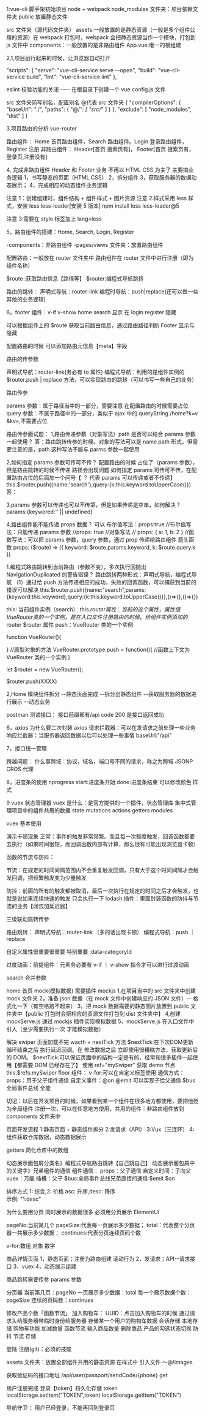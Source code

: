 1:vue-cli 脚手架初始项目
node + webpack
node_modules 文件夹：项目依赖文件夹
public 放置静态文件

src 文件夹（源代码文件夹）
assets:一般放置的是静态资源（一般是多个组件公用的资源）在 webpack 打包时，webpack 会把静态资源当作一个模块，打包到 js 文件中
components：一般放置的是非路由组件
App.vue:唯一的根组建

2,1,项目运行起来的时候，让浏览器自动打开

"scripts": {
"serve": "vue-cli-service serve --open",
"build": "vue-cli-service build",
"lint": "vue-cli-service lint"
},

eslint 校验功能的关闭
---- 在根目录下创建一个 vue.config.js 文件

src 文件夹简写别名，配置别名 @代表 src 文件夹
{
"compilerOptions": {
"baseUrl": "./",
"paths": {
"@/_": [
"src/_"
]
}
},
"exclude": [
"node_modules",
"dist"
]
}

3,项目路由的分析
vue-router

路由组件：
Home 首页路由组件，Search 路由组件。Login 登录路由组件，Register 注册
非路由组件：
Header[首页 搜索页有]，
Footer[首页 搜索页有，登录页,注册没有]

4, 完成非路由组件 Header 和 Footer 业务
不再以 HTML CSS 为主了 主要搞业务逻辑
1，书写静态的页面（HTML CSS）
2，拆分组件
3，获取服务器的数据动态展示；
4，完成相应的动态组件业务逻辑

注意 1：创建组建时，组件结构 + 组件样式 + 图片资源
注意 2:样式采用 less 样式，安装 less less-loader[安装 5 版本]
npm install less less-loader@5

注意 3:需要在 style 标签加上 lang=less

5，路由组件的搭建：Home, Search, Login, Register

-components：非路由组件
-pages/views 文件夹：放置路由组件

配置路由：一般放在 router 文件夹中
路由组件在 router 文件中进行注册（即为组件名称）

$route :获取路由信息【路径等】
$router:编程式导航跳转

路由的跳转：
声明式导航：router-link
编程时导航：push|replace(还可以做一些其他的业务逻辑)

6，footer 组件：v-if v-show
home search 显示
在 login register 隐藏

可以根据组件上的 $route 获取当前路由信息，通过路由路径判断 Footer 显示与隐藏

配置路由的时候 可以添加路由元信息【meta】字段

路由的传参数

声明式导航：router-link(务必有 to 属性)
编程式导航：利用的是组件实例的 $router.push | replace 方法，可以实现路由的跳转（可以书写一些自己的业务）

路由传参

params 参数：属于路径当中的一部分，需要注意 在配置路由的时候需要占位
query 参数：不属于路径中的一部分，类似于 ajax 中的 queryString /home?k=v &kv=,不需要占位

路由传参面试题：
1,路由传递参数（对象写法）path 是否可以结合 params 参数一起使用？
答：路由跳转传参的时候。对象的写法可以是 name path 形式，但需要注意的是，path 这种写法不能与 parms 参数一起使用

2,如何指定 params 参数可传可不传？
配置路由的时候 占位了（params 参数），但是路由跳转的时候不传递
路径会出现问题
如何指定 params 可传可不传，在配置路由占位的后面加一个问号【 ？ 代表 params 可以传递或者不传递】
this.$router.push({name:'search'},query:{k:this.keyword.toUpperCase()})
答：

3,params 参数可以传递也可以不传第，但是如果传递是空串，如何解决？
params:{keywored:'' || undefined}

4,路由组件能不能传递 props 数据？
可以
布尔值写法：props:true
//布尔值写法：只能传递 params 参数
//props: true
//对象写法
// props: { a: 1, b: 2 }
//函数写法：可以把 params 参数，query 参数，通过 prop 传递给路由组件 箭头函数
props: ($route) => ({ keyword: $route.params.keyword, k: $route.query.k })

1.编程式路由跳转到当前路由（参数不变），多次执行回抛出 NavigationDuplicated 的警告错误？
路由跳转两种形式：声明式导航，编程式导航
（1）通过给 push 方法传递相应的成功，失败的回调函数，可以捕获到当前的错误可以解决
this.$router.push({name:"search",params:{keyword:this.keyword},query:{k:this.keyword.toUpperCase()}},()=>{},()=>{})

this: 当前组件实例（search）
this.$router属性：当前的这个属性，属性值VueRouter类的一个实例，是在入口文件注册路由的时候，给组件实例添加的$router $router 属性
push：VueRouter 类的一个实例

function VueRouter(){

}
//原型对象的方法
VueRouter.prototype.push = function(){
//函数上下文为 VueRouter 类的一个实例
}

let $router = new VueRouter();

$router.push(XXXX)

2,Home 模块组件拆分
--静态页面完成
--拆分出静态组件
--获取服务器的数据进行展示
--动态业务

postman 测试接口：
接口前缀都有/api
code 200 是接口返回成功

6，axios 为什么要二次封装 axios
请求拦截器：可以在发请求之前处理一些业务
响应拦截器：当服务器返回数据以后可以处理一些事情
baseUrl:"/api"

7，接口统一管理

跨越问题：
什么事跨域：协议，域名，端口号不同的请求，称之为跨域
JSONP CROS 代理

8，进度条的使用 nprogress
start:进度条开始
done:进度条结束
可以修改颜色 样式

9 vuex 状态管理器
vuex 是什么：是官方提供的一个插件，状态管理库 集中式管理项目中的组件共用的数据
state
mutations
actions
getters
modules

vuex 基本使用

演示卡顿现象
正常：事件的触发非常频繁。而且每一次额度触发，回调函数都要去执行（如果时间很短，而回调函数内部有计算，那么很有可能出现浏览器卡顿）

函数的节流与防抖：

节流：在规定的时间间隔范围内不会重复触发回调，只有大于这个时间间隔才会触发回调，把频繁触发变为少量触发

防抖：前面的所有的触发都被取消，最后一次执行在规定的时间之后才会触发，也就是说如果连续快速的触发 只会执行一下
lodash 插件：里面封装函数的防抖与节流的业务【闭包加延迟器】

三级联动跳转传参

路由跳转：
声明式导航：router-link （多的话出现卡顿）
编程式导航：push ｜ replace

自定义属性很重要很重要 特别重要
:data-categoryId

过度动画：前提组件｜元素务必要有 v-if ｜ v-show 指令才可以进行过渡动画

search 合并参数

home 首页
mock(模拟数据) 需要插件 mockjs
1,在项目当中的 src 文件夹中创建 mock 文件夹
2，准备 json 数据（在 mock 文件中创建响应的 JSON 文件）-- 格式化一下（有空格跑不起来）
3，把 mock 数据需要的静态图片放置到 public 文件夹中【public 打包时会把相应的资源文件打包到 dist 文件夹中】
4,创建 mockServe.js 通过 mockjs 插件实现模拟数据
5，mockServe.js 在入口文件中引入（至少需要执行一次 才能模拟数据）

解决 swiper 页面加载不完
wacth + nextTick 方法
$nextTick:在下次DOM更新 循环结束之后 执行延迟回调。在 修改数据之后 立即使用很糟糕方法，获取更新后的 DOM。
$nextTick:可以保证页面中的结构一定是有的，经常和很多插件一起使用【都需要 DOM 已经存在了】
使用 ref="mySwiper" 获取 demo 节点 this.$refs.mySwiper
floor 组件：
v-for:可以在自定义标签使用
通信方式：
props：用于父子组件通信
自定义事件：@on @emit 可以实现子给父通信
$bus 全局事件总线 全能

切记：以后在开发项目的时候，如果看到某一个组件在很多地方都使用，要把他贬为全局组件
注册一次，可以在任意地方使用，共用的组件｜非路由组件放到 components 文件夹中

页面开发流程
1:静态页面 + 静态组件拆分
2:发请求（API）
3:Vux（三连环）
4:组件获取仓库数据，动态数据展示

getters 简化仓库中的数组

动态展示面包屑分类名》编程式导航路由跳转【自己跳自己】
动态展示面包屑中的关键字》兄弟组件的通信
组件通信：
props：父子通信
自定义时间：子向父
vuex：万能
插槽：父子
$bus:全局事件总线兄弟直接的通信 $emit $on

排序方式
1: 综合,2: 价格 asc: 升序,desc: 降序  
示例: "1:desc"

为什么要用分页
同时展示的数据很多 必须用分页展示
ElementUI

pageNo:当前第几个
pageSize:代表每一页展示多少数据；
total：代表整个分页器一共展示多少数据；
continues:代表分页连续页码个数

v-for:数组 对象 数字

商品详情页面
1，静态页面；注册为路由组建 滚动行为
2，发请求；API--请求接口
3，vuex
4，动态展示组建

商品跳转需要传参 params 参数

分页器
当前第几页：pageNo
一页展示多少数据：total
每一个展示数据个数：pageSize
连续的页码数：continues

修改产品个数「函数节流」
加入购物车：
UUID：点击加入购物车的时候 通过请求头给服务器带临时身份给服务器 存储某一个用户的购物车数据
会话存储
本地存储
购物车功能 加减数量 函数节流 输入商品数量
删除商品 产品的勾选状态切换
防抖 节流 存储

登陆 注册(git)：必须的技能

assets 文件夹：放置全部组件共用的静态资源
在样式中 引入文件 ～@/images

获取验证码的接口地址
/api/user/passport/sendCode/{phone} get

用户注册完成 登录【token】持久化存储 token
localStorage.setItem("TOKEN",token)
localStorage.getItem("TOKEN")

导航守卫：
用户已经登录，不能再回到登录页
